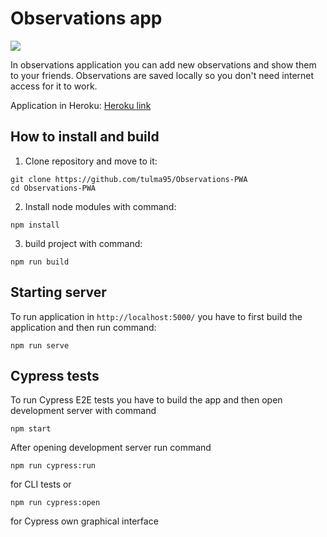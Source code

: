 # Observations app

![](https://github.com/tulma95/Observations-PWA/workflows/Node.js%20CI/badge.svg)

In observations application you can add new observations and show them to your friends. Observations are saved locally so you don't need internet access for it to work.

Application in Heroku:
[Heroku link](https://observations-app.herokuapp.com/)

## How to install and build

1. Clone repository and move to it:

```
git clone https://github.com/tulma95/Observations-PWA
cd Observations-PWA
```

2. Install node modules with command:

```
npm install
```

3. build project with command:

```
npm run build
```

## Starting server

To run application in `http://localhost:5000/` you have to first build the application and then run command:

```
npm run serve
```

## Cypress tests

To run Cypress E2E tests you have to build the app and then open development server with command

```
npm start
```

After opening development server run command

```
npm run cypress:run
```

for CLI tests or

```
npm run cypress:open
```

for Cypress own graphical interface
